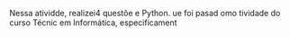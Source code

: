 
Nessa atividde, realizei4 questõe e Python. ue foi pasad omo tividade do curso Técnic em Informática, especificament
